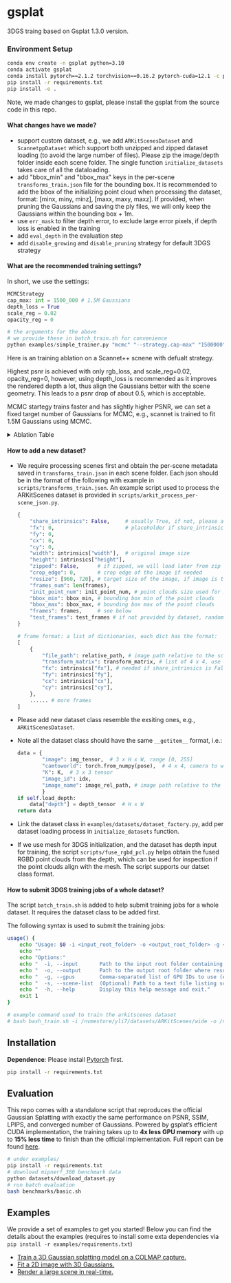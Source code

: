 # gsplat

3DGS traing based on Gsplat 1.3.0 version.

### Environment Setup

```bash
conda env create -n gsplat python=3.10
conda activate gsplat
conda install pytorch==2.1.2 torchvision==0.16.2 pytorch-cuda=12.1 -c pytorch -c nvidia
pip install -r requirements.txt
pip install -e .
```
Note, we made changes to gsplat, please install the gsplat from the source code in this repo.

#### What changes have we made?

- support custom dataset, e.g., we add `ARKitScenesDataset` and `ScannetppDataset` which support both unzipped and zipped dataset loading (to avoid the large number of files). Please zip the image/depth folder inside each scene folder. The single function `initialize_datasets` takes care of all the dataloading.
- add "bbox_min" and "bbox_max" keys in the per-scene `transforms_train.json` file for the bounding box. It is recommended to add the bbox of the initializing point cloud when processing the dataset, format: [minx, miny, minz], [maxx, maxy, maxz]. If provided, when pruning the Gaussians and saving the ply files, we will only keep the Gaussians within the bounding box + 1m. 
- use `err_mask` to filter depth error, to exclude large error pixels, if depth loss is enabled in the training
- add `eval_depth` in the evaluation step
- add `disable_growing` and `disable_pruning` strategy for default 3DGS strategy

#### What are the recommended training settings?

In short, we use the settings:
```python
MCMCStrategy
cap_max: int = 1500_000 # 1.5M Gaussians
depth_loss = True
scale_reg = 0.02
opacity_reg = 0

# the arguments for the above
# we provide these in batch_train.sh for convenience
python examples/simple_trainer.py "mcmc" "--strategy.cap-max" "1500000" "--depth_loss" "--scale_reg" "0.02" "--opacity_reg" "0" 
```

Here is an training ablation on a Scannet++ scnene with defualt strategy.

Highest psnr is achieved with only rgb_loss, and scale_reg=0.02, opacity_reg=0, however, using depth_loss is recommended as it improves the rendered depth a lot, thus align the Gaussians better with the scene geometry. This leads to a psnr drop of about 0.5, which is acceptable.

MCMC startegy trains faster and has slightly higher PSNR, we can set a fixed target number of Gaussians for MCMC, e.g., scannet is trained to fit 1.5M Gaussians using MCMC.

<details>
<summary>Ablation Table</summary>


| Name              | depth_loss | scale_reg | opacity_reg | disable_growing | disable_pruning | strategy.reset | num_GS   | psnr     | depth_loss | State    | Notes                     |
|-------------------|------------|-----------|------------|----------------|----------------|---------------|----------|----------|-----------|----------|---------------------------|
| 281bc17764_9880b  | false      | 0.02      | 0          | false           | false           | 30000         | 1891340  | 34.42562 | 0.073324  | Finished | Add notes...              |
| 281bc17764_a7651  | false      | 0         | 0          | false           | false           | 30000         | 1815413  | 34.37514 | 0.073707  | Finished | disable opacity reset     |
| 281bc17764_2a72d  | false      | 0.02      | 0          | false           | false           | 3000          | 1411055  | 33.99352 | 0.073012  | Finished | Add notes...              |
| 281bc17764_7cca4  | false      | 0         | 0          | false           | false           | 3000          | 1371814  | 33.9646  | 0.073835  | Finished | Add notes...              |
| 281bc17764_63f0f  | true       | 0.02      | 0          | false           | false           | 30000         | 1950583  | 33.89177 | 0.010965  | Finished | Add notes...              |
| 281bc17764_99f83  | true       | 0         | 0          | false           | false           | 3000          | 1769958  | 33.65436 | 0.011429  | Finished | Add notes...              |
| 281bc17764_7f5c5  | true       | 0         | 0          | false           | false           | 3000          | 1791170  | 33.64742 | 0.011331  | Finished | Add notes...              |
| 281bc17764_0851d  | false      | 0         | 0          | true            | true            | 30000         | 1358855  | 33.7135  | 0.076832  | Finished | Add notes...              |
| 281bc17764_b2deb  | false      | 0         | 0          | true            | true            | 30000         | 1339764  | 33.29958 | 0.075381  | Finished | Add notes...              |
| 281bc17764_71d78  | true       | 0         | 0          | true            | true            | 30000         | 1338232  | 33.2579  | 0.081101  | Finished | Add notes...              |
| 281bc17764_46993  | true       | 0         | 0          | true            | true            | 30000         | 1329827  | 32.92927 | 0.081321  | Finished | Add notes...              |
</details>

#### How to add a new dataset?
- We require processing scenes first and obtain the per-scene metadata saved in `transforms_train.json` in each scene folder. Each json should be in the format of the following with example in `scripts/transforms_train.json`. An example script used to process the ARKitScenes dataset is provided in `scripts/arkit_process_per-scene_json.py`.
    ```python
    {
        "share_intrinsics": False,     # usually True, if not, please add per-frame intrinsics in frame
        "fx": 0,                       # placeholder if share_intrinsics is False
        "fy": 0, 
        "cx": 0,  
        "cy": 0,  
        "width": intrinsics["width"],  # original image size
        "height": intrinsics["height"],  
        "zipped": False,      # if zipped, we will load later from zip files
        "crop_edge": 0,       # crop edge of the image if needed 
        "resize": [960, 720], # target size of the image, if image is too large
        "frames_num": len(frames),
        "init_point_num": init_point_num, # point clouds size used for 3DGS initialization
        "bbox_min": bbox_min, # bounding box min of the point clouds
        "bbox_max": bbox_max, # bounding box max of the point clouds
        "frames": frames,     # see below
        "test_frames": test_frames # if not provided by dataset, random select 50 from frames
    }

    # frame format: a list of dictionaries, each dict has the format:
    [
        {
            "file_path": relative_path, # image path relative to the scene folder
            "transform_matrix": transform_matrix, # list of 4 x 4, use array.tolist(), camera to world pose
            "fx": intrinsics["fx"], # needed if share_intrinsics is False
            "fy": intrinsics["fy"],
            "cx": intrinsics["cx"],
            "cy": intrinsics["cy"],
        },
        ...... # more frames
    ]
    ```

- Please add new dataset class resemble the exsiting ones, e.g., `ARKitScenesDataset`.
- Note all the dataset class should have the same `__getitem__` format, i.e.:
    ```python  
    data = {
            "image": img_tensor,  # 3 x H x W, range [0, 255]
            "camtoworld": torch.from_numpy(pose),  # 4 x 4, camera to world pose
            "K": K,  # 3 x 3 tensor
            "image_id": idx,
            "image_name": image_rel_path, # image path relative to the scene folder
            }
    if self.load_depth:
        data["depth"] = depth_tensor  # H x W
    return data
    ```
- Link the dataset class in `examples/datasets/dataset_factory.py`, add per dataset loading process in `initialize_datasets` function.
- If we use mesh for 3DGS initialization, and the dataset has depth input for training, the script `scripts/fuse_rgbd_pcl.py` helps obtain the fused RGBD point clouds from the depth, which can be used for inspection if the point clouds align with the mesh. The script supports our datset class format.

#### How to submit 3DGS training jobs of a whole dataset?

The script `batch_train.sh` is added to help submit training jobs for a whole dataset. It requires the dataset class to be added first.

The following syntax is used to submit the training jobs:
```bash
usage() {
    echo "Usage: $0 -i <input_root_folder> -o <output_root_folder> -g <gpu_ids> [-s <scene_list_file>] [-h]"
    echo ""
    echo "Options:"
    echo "  -i, --input       Path to the input root folder containing all the scene folders."
    echo "  -o, --output      Path to the output root folder where results will be saved."
    echo "  -g, --gpus        Comma-separated list of GPU IDs to use (e.g., 0,1,2,3)."
    echo "  -s, --scene-list  (Optional) Path to a text file listing scene folder names to train, one folder name per line."
    echo "  -h, --help        Display this help message and exit."
    exit 1
}

# example command used to train the arkitscenes dataset
# bash bash_train.sh -i /nvmestore/yli7/datasets/ARKitScenes/wide -o /nvmestore/yli7/outputs/arkit_gs -g 0,1 -s /nvmestore/yli7/datasets/ARKitScenes/scripts_OpenSun3D/valid_scenes.txt
```

## Installation

**Dependence**: Please install [Pytorch](https://pytorch.org/get-started/locally/) first.

```bash
pip install -r requirements.txt
```


## Evaluation

This repo comes with a standalone script that reproduces the official Gaussian Splatting with exactly the same performance on PSNR, SSIM, LPIPS, and converged number of Gaussians. Powered by gsplat’s efficient CUDA implementation, the training takes up to **4x less GPU memory** with up to **15% less time** to finish than the official implementation. Full report can be found [here](https://docs.gsplat.studio/main/tests/eval.html).

```bash
# under examples/
pip install -r requirements.txt
# download mipnerf_360 benchmark data
python datasets/download_dataset.py
# run batch evaluation
bash benchmarks/basic.sh
```

## Examples

We provide a set of examples to get you started! Below you can find the details about
the examples (requires to install some exta dependencies via `pip install -r examples/requirements.txt`)

- [Train a 3D Gaussian splatting model on a COLMAP capture.](https://docs.gsplat.studio/main/examples/colmap.html)
- [Fit a 2D image with 3D Gaussians.](https://docs.gsplat.studio/main/examples/image.html)
- [Render a large scene in real-time.](https://docs.gsplat.studio/main/examples/large_scale.html)


